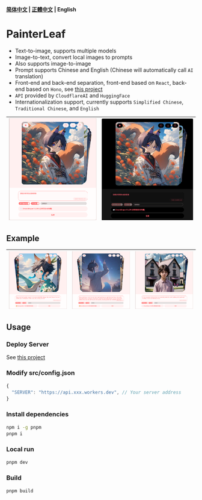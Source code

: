**[简体中文](README_ZH.md) | [正體中文](README_ZH_TW.md) | English**

# PainterLeaf
- Text-to-image, supports multiple models
- Image-to-text, convert local images to prompts
- Also supports image-to-image
- Prompt supports Chinese and English (Chinese will automatically call `AI` translation)
- Front-end and back-end separation, front-end based on `React`, back-end based on `Hono`, see [this project](https://github.com/LeafYeeXYZ/MyAPIs)
- `API` provided by `CloudflareAI` and `HuggingFace`
- Internationalization support, currently supports `Simplified Chinese`, `Traditional Chinese`, and `English`

|![](./readme/light.png)|![](./readme/dark.png)|
|:---:|:---:|

## Example
|![](./readme/example2.png)|![](./readme/example3.png)|![](./readme/example4.png)|
|:---:|:---:|:---:|

## Usage
### Deploy Server
See [this project](https://github.com/LeafYeeXYZ/MyAPIs)

### Modify src/config.json
```javascript
{
  "SERVER": "https://api.xxx.workers.dev", // Your server address
}
```

### Install dependencies
```bash
npm i -g pnpm
pnpm i
```

### Local run
```bash
pnpm dev
```

### Build
```bash
pnpm build
```
